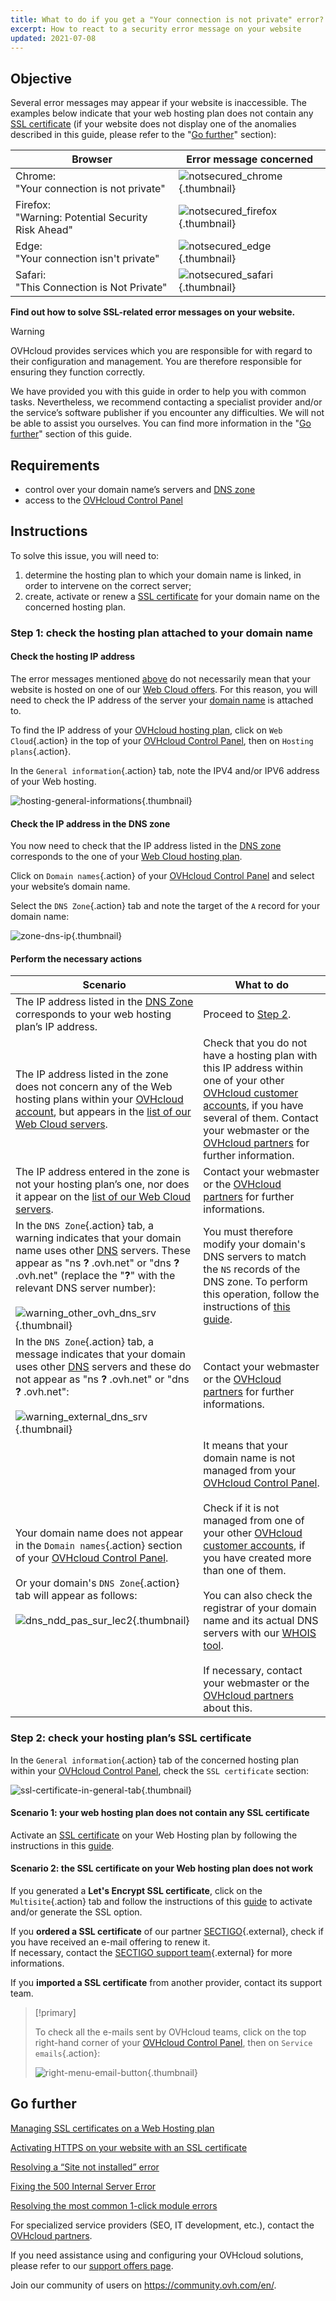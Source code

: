 ```yaml
---
title: What to do if you get a "Your connection is not private" error?
excerpt: How to react to a security error message on your website
updated: 2021-07-08
---
```


## Objective <a name="objective"></a>

Several error messages may appear if your website is inaccessible. The examples below indicate that your web hosting plan does not contain any [SSL certificate](ssl_on_webhosting1.) (if your website does not display one of the anomalies described in this guide, please refer to the "[Go further](diagnostic-not-secured_#go-further.)" section):

|Browser|Error message concerned|
|-|---|
|Chrome:<br>"Your connection is not private"|![notsecured_chrome](notsecured-chrome.png){.thumbnail}|
|Firefox:<br>"Warning: Potential Security Risk Ahead"|![notsecured_firefox](notsecured-firefox.png){.thumbnail}|
|Edge:<br>"Your connection isn't private"|![notsecured_edge](notsecured-edge.png){.thumbnail}|
|Safari:<br>"This Connection is Not Private"|![notsecured_safari](notsecured-safari.png){.thumbnail}|

**Find out how to solve SSL-related error messages on your website.**

> [!warning]
>
> OVHcloud provides services which you are responsible for with regard to their configuration and management. You are therefore responsible for ensuring they function correctly.
>
> We have provided you with this guide in order to help you with common tasks. Nevertheless, we recommend contacting a specialist provider and/or the service’s software publisher if you encounter any difficulties. We will not be able to assist you ourselves. You can find more information in the "[Go further](diagnostic-not-secured_#go-further.)" section of this guide.
>

## Requirements

- control over your domain name’s servers and [DNS zone](dns_zone_edit#understanding-dns.)
- access to the [OVHcloud Control Panel](manager.)

## Instructions

To solve this issue, you will need to:

1. determine the hosting plan to which your domain name is linked, in order to intervene on the correct server;
2. create, activate or renew a [SSL certificate](ssl_on_webhosting1.) for your domain name on the concerned hosting plan.

### Step 1: check the hosting plan attached to your domain name

#### Check the hosting IP address

The error messages mentioned [above](#objective.) do not necessarily mean that your website is hosted on one of our [Web Cloud offers](hosting.). For this reason, you will need to check the IP address of the server your [domain name](domains.) is attached to.

To find the IP address of your [OVHcloud hosting plan](hosting.), click on `Web Cloud`{.action} in the top of your [OVHcloud Control Panel](manager.), then on `Hosting plans`{.action}.

In the `General information`{.action} tab, note the IPV4 and/or IPV6 address of your Web hosting.

![hosting-general-informations](find-ipv4-and-ipv6.png){.thumbnail}

#### Check the IP address in the DNS zone

You now need to check that the IP address listed in the [DNS zone](dns_zone_edit1.) corresponds to the one of your [Web Cloud hosting plan](hosting.).

Click on `Domain names`{.action} of your [OVHcloud Control Panel](manager.) and select your website’s domain name.

Select the `DNS Zone`{.action} tab and note the target of the `A` record for your domain name:

![zone-dns-ip](dashboard-entry-a.png){.thumbnail}

#### Perform the necessary actions

|Scenario|What to do|
|---|---|
|The IP address listed in the [DNS Zone](dns_zone_edit1.) corresponds to your web hosting plan’s IP address.|Proceed to [Step 2](diagnostic-not-secured_#step2.).|
|The IP address listed in the zone does not concern any of the Web hosting plans within your [OVHcloud account](manager.), but appears in the [list of our Web Cloud servers](clusters_and_shared_hosting_IP1.).|Check that you do not have a hosting plan with this IP address within one of your other [OVHcloud customer accounts](manager.), if you have several of them. Contact your webmaster or the [OVHcloud partners](partner.) for further information.|
|The IP address entered in the zone is not your hosting plan’s one, nor does it appear on the [list of our Web Cloud servers](clusters_and_shared_hosting_IP1.).|Contact your webmaster or the [OVHcloud partners](partner.) for further informations.|
|In the `DNS Zone`{.action} tab, a warning indicates that your domain name uses other [DNS](dns_zone_edit#understanding-dns.) servers. These appear as "ns **?** .ovh.net" or "dns **?** .ovh.net" (replace the "**?**" with the relevant DNS server number):<br><br>![warning_other_ovh_dns_srv](message-other-ovh-dns-servers.png){.thumbnail}|You must therefore modify your domain's DNS servers to match the `NS` records of the DNS zone. To perform this operation, follow the instructions of [this guide](dns_server_general_information#modifying-dns-servers.).|
|In the `DNS Zone`{.action} tab, a message indicates that your domain uses other [DNS](dns_zone_edit#understanding-dns.) servers and these do not appear as "ns **?** .ovh.net" or "dns **?** .ovh.net":<br><br>![warning_external_dns_srv](message-external-dns-servers.png){.thumbnail}|Contact your webmaster or the [OVHcloud partners](partner.) for further informations.|
|Your domain name does not appear in the `Domain names`{.action} section of your [OVHcloud Control Panel](manager.).<br><br>Or your domain's `DNS Zone`{.action} tab will appear as follows:<br><br>![dns_ndd_pas_sur_lec2](zone-without-domain-top-of-the-page.png){.thumbnail}|It means that your domain name is not managed from your [OVHcloud Control Panel](manager.).<br><br>Check if it is not managed from one of your other [OVHcloud customer accounts](manager.), if you have created more than one of them.<br><br>You can also check the registrar of your domain name and its actual DNS servers with our [WHOIS tool](https://www.ovh.com/fr/support/outils/check_whois.pl).<br><br>If necessary, contact your webmaster or the [OVHcloud partners](partner.) about this.|

### Step 2: check your hosting plan’s SSL certificate <a name="step2"></a>

In the `General information`{.action} tab of the concerned hosting plan within your [OVHcloud Control Panel](manager.), check the `SSL certificate` section:

![ssl-certificate-in-general-tab](no-ssl-certificate.png){.thumbnail}

#### Scenario 1: your web hosting plan does not contain any SSL certificate

Activate an [SSL certificate](hosting-options-ssl.) on your Web Hosting plan by following the instructions in this [guide](ssl_on_webhosting1.).

#### Scenario 2: the SSL certificate on your Web hosting plan does not work

If you generated a **Let's Encrypt SSL certificate**, click on the `Multisite`{.action} tab and follow the instructions of this [guide](ssl_on_webhosting#enabling-ssl-on-a-multisite.) to activate and/or generate the SSL option.

If you **ordered a SSL certificate** of our partner [SECTIGO](https://sectigo.com/){.external}, check if you have received an e-mail offering to renew it.
<br>If necessary, contact the [SECTIGO support team](https://sectigo.com/support){.external} for more informations.

If you **imported a SSL certificate** from another provider, contact its support team.

> [!primary]
>
> To check all the e-mails sent by OVHcloud teams, click on the top right-hand corner of your [OVHcloud Control Panel](manager.), then on `Service emails`{.action}:
>
>![right-menu-email-button](right-menu-email-button.png){.thumbnail}
>

## Go further <a name="go-further"></a>

[Managing SSL certificates on a Web Hosting plan](ssl_on_webhosting1.)

[Activating HTTPS on your website with an SSL certificate](ssl-activate-https-website1.)

[Resolving a “Site not installed” error](multisites_website_not_installed1.)

[Fixing the 500 Internal Server Error](diagnostic_fix_500_internal_server_error1.)

[Resolving the most common 1-click module errors](diagnostic_errors_module1clic1.)
 
For specialized service providers (SEO, IT development, etc.), contact the [OVHcloud partners](partner.).

If you need assistance using and configuring your OVHcloud solutions, please refer to our [support offers page](support.).

Join our community of users on <https://community.ovh.com/en/>.